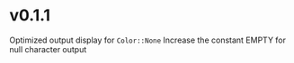 # v0.1.1
Optimized output display for `Color::None`
Increase the constant EMPTY for null character output
